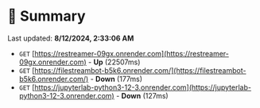 # 📖 Summary
Last updated: **8/12/2024, 2:33:06 AM**

- `GET` [https://restreamer-09gx.onrender.com](https://restreamer-09gx.onrender.com) - **Up** (22507ms)
- `GET` [https://filestreambot-b5k6.onrender.com/](https://filestreambot-b5k6.onrender.com/) - **Down** (177ms)
- `GET` [https://jupyterlab-python3-12-3.onrender.com](https://jupyterlab-python3-12-3.onrender.com) - **Down** (127ms)
